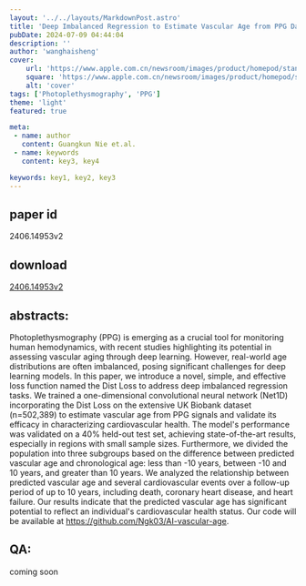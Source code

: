 ```yaml
---
layout: '../../layouts/MarkdownPost.astro'
title: 'Deep Imbalanced Regression to Estimate Vascular Age from PPG Data: a Novel Digital Biomarker for Cardiovascular Health'
pubDate: 2024-07-09 04:44:04
description: ''
author: 'wanghaisheng'
cover:
    url: 'https://www.apple.com.cn/newsroom/images/product/homepod/standard/Apple-HomePod-hero-230118_big.jpg.large_2x.jpg'
    square: 'https://www.apple.com.cn/newsroom/images/product/homepod/standard/Apple-HomePod-hero-230118_big.jpg.large_2x.jpg'
    alt: 'cover'
tags: ['Photoplethysmography', 'PPG'] 
theme: 'light'
featured: true

meta:
 - name: author
   content: Guangkun Nie et.al.
 - name: keywords
   content: key3, key4

keywords: key1, key2, key3
---
```


## paper id
2406.14953v2
## download
[2406.14953v2](http://arxiv.org/abs/2406.14953v2)
## abstracts:
Photoplethysmography (PPG) is emerging as a crucial tool for monitoring human hemodynamics, with recent studies highlighting its potential in assessing vascular aging through deep learning. However, real-world age distributions are often imbalanced, posing significant challenges for deep learning models. In this paper, we introduce a novel, simple, and effective loss function named the Dist Loss to address deep imbalanced regression tasks. We trained a one-dimensional convolutional neural network (Net1D) incorporating the Dist Loss on the extensive UK Biobank dataset (n=502,389) to estimate vascular age from PPG signals and validate its efficacy in characterizing cardiovascular health. The model's performance was validated on a 40% held-out test set, achieving state-of-the-art results, especially in regions with small sample sizes. Furthermore, we divided the population into three subgroups based on the difference between predicted vascular age and chronological age: less than -10 years, between -10 and 10 years, and greater than 10 years. We analyzed the relationship between predicted vascular age and several cardiovascular events over a follow-up period of up to 10 years, including death, coronary heart disease, and heart failure. Our results indicate that the predicted vascular age has significant potential to reflect an individual's cardiovascular health status. Our code will be available at https://github.com/Ngk03/AI-vascular-age.
## QA:
coming soon
